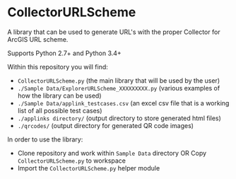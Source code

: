 # CollectorURLScheme

A library that can be used to generate URL's with the proper Collector for ArcGIS URL scheme.

Supports Python 2.7+ and Python 3.4+

Within this repository you will find: 
* `CollectorURLScheme.py` (the main library that will be used by the user)
* `./Sample Data/ExplorerURLScheme_XXXXXXXXX.py` (various examples of how the library can be used)
* `./Sample Data/applink_testcases.csv` (an excel csv file that is a working list of all possible test cases)
* `./applinks directory/` (output directory to store generated html files)
* `./qrcodes/` (output directory for generated QR code images)

In order to use the library:
* Clone repository and work within `Sample Data` directory OR Copy `CollectorURLScheme.py` to workspace
* Import the `CollectorURLScheme.py` helper module

